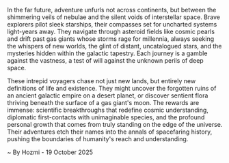 
In the far future, adventure unfurls not across continents, but between the shimmering veils of nebulae and the silent voids of interstellar space. Brave explorers pilot sleek starships, their compasses set for uncharted systems light-years away. They navigate through asteroid fields like cosmic pearls and drift past gas giants whose storms rage for millennia, always seeking the whispers of new worlds, the glint of distant, uncatalogued stars, and the mysteries hidden within the galactic tapestry. Each journey is a gamble against the vastness, a test of will against the unknown perils of deep space.

These intrepid voyagers chase not just new lands, but entirely new definitions of life and existence. They might uncover the forgotten ruins of an ancient galactic empire on a desert planet, or discover sentient flora thriving beneath the surface of a gas giant's moon. The rewards are immense: scientific breakthroughs that redefine cosmic understanding, diplomatic first-contacts with unimaginable species, and the profound personal growth that comes from truly standing on the edge of the universe. Their adventures etch their names into the annals of spacefaring history, pushing the boundaries of humanity's reach and understanding.

~ By Hozmi - 19 October 2025
